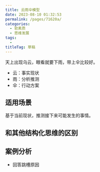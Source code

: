 ```yaml
---
title: 云雨伞模型
date: 2023-08-10 01:32:53
permalink: /pages/71620a/
categories: 
  - 软素质
  - 思维发展
tags: 
  - 
titleTag: 草稿
---
```

天上出现乌云，眼看就要下雨，带上伞比较好。

- 云：事实现状
- 雨：分析推测
- 伞：行动方案

## 适用场景

基于当前现状，推测接下来可能发生的事情。

## 和其他结构化思维的区别


## 案例分析

- 回答跳槽原因